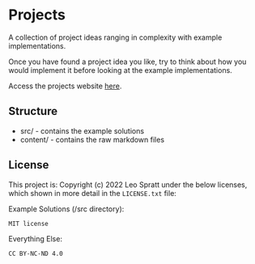 # Projects
A collection of project ideas ranging in complexity with example implementations.

Once you have found a project idea you like, try to think about how you would implement it before looking at the example implementations.

Access the projects website [here](https://projects.enchantedcode.co.uk/).

## Structure
- src/ - contains the example solutions
- content/ - contains the raw markdown files

## License
This project is: Copyright (c) 2022 Leo Spratt under the below licenses, which shown in more detail in the `LICENSE.txt` file:

Example Solutions (/src directory):

    MIT license

Everything Else:

    CC BY-NC-ND 4.0
